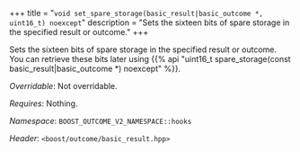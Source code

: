 +++
title = "`void set_spare_storage(basic_result|basic_outcome *, uint16_t) noexcept`"
description = "Sets the sixteen bits of spare storage in the specified result or outcome."
+++

Sets the sixteen bits of spare storage in the specified result or outcome. You can retrieve these bits later using {{% api "uint16_t spare_storage(const basic_result|basic_outcome *) noexcept" %}}.

*Overridable*: Not overridable.

*Requires*: Nothing.

*Namespace*: `BOOST_OUTCOME_V2_NAMESPACE::hooks`

*Header*: `<boost/outcome/basic_result.hpp>`
